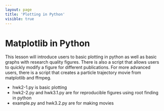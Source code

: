 ```yaml
---
layout: page
title: 'Plotting in Python'
visible: true
---
```


Matplotlib in Python
====================

This lesson will introduce users to basic plotting in python as well as basic graphs with research quality figures.  There is also a script that allows users to quickly modify a figure for different publications.  For more advanced users, there is a script that creates a particle trajectory movie from matplotlib and ffmpeg.

* hwk2-1.py is basic plotting
* hwk2-2.py and hwk3.1.py are for reproducible figures using root finding in python
* example.py and hwk3.2.py are for making movies

